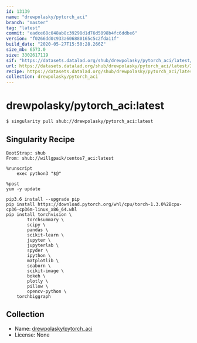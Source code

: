 ```yaml
---
id: 13139
name: "drewpolasky/pytorch_aci"
branch: "master"
tag: "latest"
commit: "eadce68c048ab8c39298d1d76d5098b4fc6ddbe6"
version: "f0266dd0c933a606880165c5c2fda11f"
build_date: "2020-05-27T15:50:28.266Z"
size_mb: 6573.0
size: 3302617119
sif: "https://datasets.datalad.org/shub/drewpolasky/pytorch_aci/latest/2020-05-27-eadce68c-f0266dd0/f0266dd0c933a606880165c5c2fda11f.sif"
url: https://datasets.datalad.org/shub/drewpolasky/pytorch_aci/latest/2020-05-27-eadce68c-f0266dd0/
recipe: https://datasets.datalad.org/shub/drewpolasky/pytorch_aci/latest/2020-05-27-eadce68c-f0266dd0/Singularity
collection: drewpolasky/pytorch_aci
---
```


# drewpolasky/pytorch_aci:latest

```bash
$ singularity pull shub://drewpolasky/pytorch_aci:latest
```

## Singularity Recipe

```singularity
BootStrap: shub
From: shub://willgpaik/centos7_aci:latest

%runscript
    exec python3 "$@"

%post
yum -y update

pip3.6 install --upgrade pip
pip install https://download.pytorch.org/whl/cpu/torch-1.3.0%2Bcpu-cp36-cp36m-linux_x86_64.whl
pip install torchvision \
        torchsummary \
        scipy \
        pandas \
        scikit-learn \
        jupyter \
        jupyterlab \
        spyder \
        ipython \
        matplotlib \
        seaborn \
        scikit-image \
        bokeh \
        plotly \
        pillow \
        opencv-python \
	torchbiggraph
```

## Collection

 - Name: [drewpolasky/pytorch_aci](https://github.com/drewpolasky/pytorch_aci)
 - License: None

